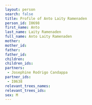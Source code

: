 ```yaml
---
layout: person
search: false
title: Profile of Anto Laity Ramenaden
person_id: I0698
first_name: Anto
last_name: Laity Ramenaden
full_name: Anto Laity Ramenaden
mother: 
mother_id: 
father: 
father_id: 
children:
children_ids:
partners:
 - Josephine Rodrigo Candappa
partner_ids:
 - I0638
relevant_trees_names:
relevant_trees_ids:
sex: M
---
```


